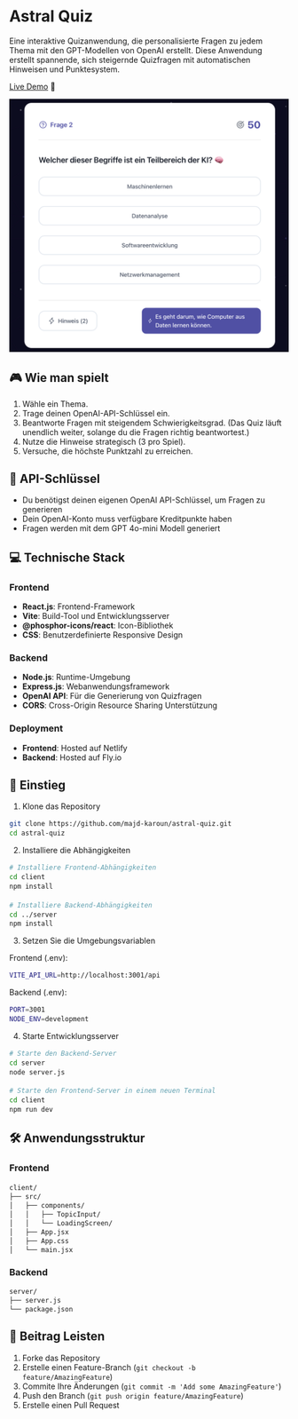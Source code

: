 # Astral Quiz
Eine interaktive Quizanwendung, die personalisierte Fragen zu jedem Thema mit den GPT-Modellen von OpenAI erstellt. Diese Anwendung erstellt spannende, sich steigernde Quizfragen mit automatischen Hinweisen und Punktesystem.

[Live Demo](https://astral-quiz.netlify.app) 🚀

![Astral Quiz Interface](./screenshot.png)


## 🎮 Wie man spielt

1. Wähle ein Thema.
2. Trage deinen OpenAI-API-Schlüssel ein.
3. Beantworte Fragen mit steigendem Schwierigkeitsgrad.
(Das Quiz läuft unendlich weiter, solange du die Fragen richtig beantwortest.)
4. Nutze die Hinweise strategisch (3 pro Spiel).
5. Versuche, die höchste Punktzahl zu erreichen.
   

## 🔑 API-Schlüssel

- Du benötigst deinen eigenen OpenAI API-Schlüssel, um Fragen zu generieren
- Dein OpenAI-Konto muss verfügbare Kreditpunkte haben
- Fragen werden mit dem GPT 4o-mini Modell generiert


## 💻 Technische Stack
### Frontend
- **React.js**: Frontend-Framework
- **Vite**: Build-Tool und Entwicklungsserver
- **@phosphor-icons/react**: Icon-Bibliothek
- **CSS**: Benutzerdefinierte Responsive Design

### Backend
- **Node.js**: Runtime-Umgebung
- **Express.js**: Webanwendungsframework
- **OpenAI API**: Für die Generierung von Quizfragen
- **CORS**: Cross-Origin Resource Sharing Unterstützung

### Deployment
- **Frontend**: Hosted auf Netlify
- **Backend**: Hosted auf Fly.io

## 🚀 Einstieg

1. Klone das Repository
```bash
git clone https://github.com/majd-karoun/astral-quiz.git
cd astral-quiz
```

2. Installiere die Abhängigkeiten
```bash
# Installiere Frontend-Abhängigkeiten
cd client
npm install

# Installiere Backend-Abhängigkeiten
cd ../server
npm install
```

3. Setzen Sie die Umgebungsvariablen

Frontend (.env):
```bash
VITE_API_URL=http://localhost:3001/api
```

Backend (.env):
```bash
PORT=3001
NODE_ENV=development
```

4. Starte Entwicklungsserver
```bash
# Starte den Backend-Server
cd server
node server.js

# Starte den Frontend-Server in einem neuen Terminal
cd client
npm run dev
```


## 🛠️ Anwendungsstruktur

### Frontend
```
client/
├── src/
│   ├── components/
│   │   ├── TopicInput/
│   │   └── LoadingScreen/
│   ├── App.jsx
│   ├── App.css
│   └── main.jsx
```

### Backend
```
server/
├── server.js
└── package.json
```


## 🤝 Beitrag Leisten

1. Forke das Repository
2. Erstelle einen Feature-Branch (`git checkout -b feature/AmazingFeature`)
3. Commite Ihre Änderungen (`git commit -m 'Add some AmazingFeature'`)
4. Push den Branch (`git push origin feature/AmazingFeature`)
5. Erstelle einen Pull Request
